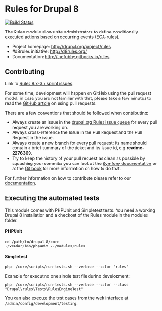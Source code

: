 # Rules for Drupal 8

[![Build Status](https://travis-ci.org/fago/rules.svg?branch=8.x-3.x)](https://travis-ci.org/fago/rules)

The Rules module allows site administrators to define conditionally executed
actions based on occurring events (ECA-rules).

* Project homepage: http://drupal.org/project/rules
* #d8rules initiative: http://d8rules.org/
* Documentation: http://thefubhy.gitbooks.io/rules

## Contributing

Link to [Rules 8.x-3.x sprint issues](https://www.drupal.org/project/issues/search/rules?version%5B%5D=8.x&issue_tags=sprint).

For some time, development will happen on GitHub using the pull request model:
in case you are not familiar with that, please take a few minutes to read the
[GitHub article](https://help.github.com/articles/using-pull-requests) on using
pull requests.

There are a few conventions that should be followed when contributing:

* Always create an issue in the [drupal.org Rules issue queue](http://drupal.org/project/issues/rules)
  for every pull request you are working on.
* Always cross-reference the Issue in the Pull Request and the Pull Request in
  the issue.
* Always create a new branch for every pull request: its name should contain a
  brief summary of the ticket and its issue id, e.g **readme-2276369**.
* Try to keep the history of your pull request as clean as possible by squashing
  your commits: you can look at the [Symfony documentation](http://symfony.com/doc/current/cmf/contributing/commits.html)
  or at the [Git book](http://git-scm.com/book/en/Git-Tools-Rewriting-History#Changing-Multiple-Commit-Messages)
  for more information on how to do that.

For further information on how to contribute please refer to
[our documentation](http://thefubhy.gitbooks.io/rules/content/).

## Executing the automated tests

This module comes with PHPUnit and Simpletest tests. You need a working Drupal 8
installation and a checkout of the Rules module in the modules folder.

#### PHPUnit

    cd /path/to/drupal-8/core
    ./vendor/bin/phpunit ../modules/rules

#### Simpletest

    php ./core/scripts/run-tests.sh --verbose --color "rules"

Example for executing one single test file during development:

    php ./core/scripts/run-tests.sh --verbose --color --class "Drupal\rules\Tests\RulesEngineTest"

You can also execute the test cases from the web interface at
``/admin/config/development/testing``.
